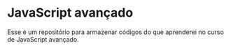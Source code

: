 # JavaScript avançado

Esse é um repositório para armazenar códigos do que aprenderei no curso de JavaScript avançado.